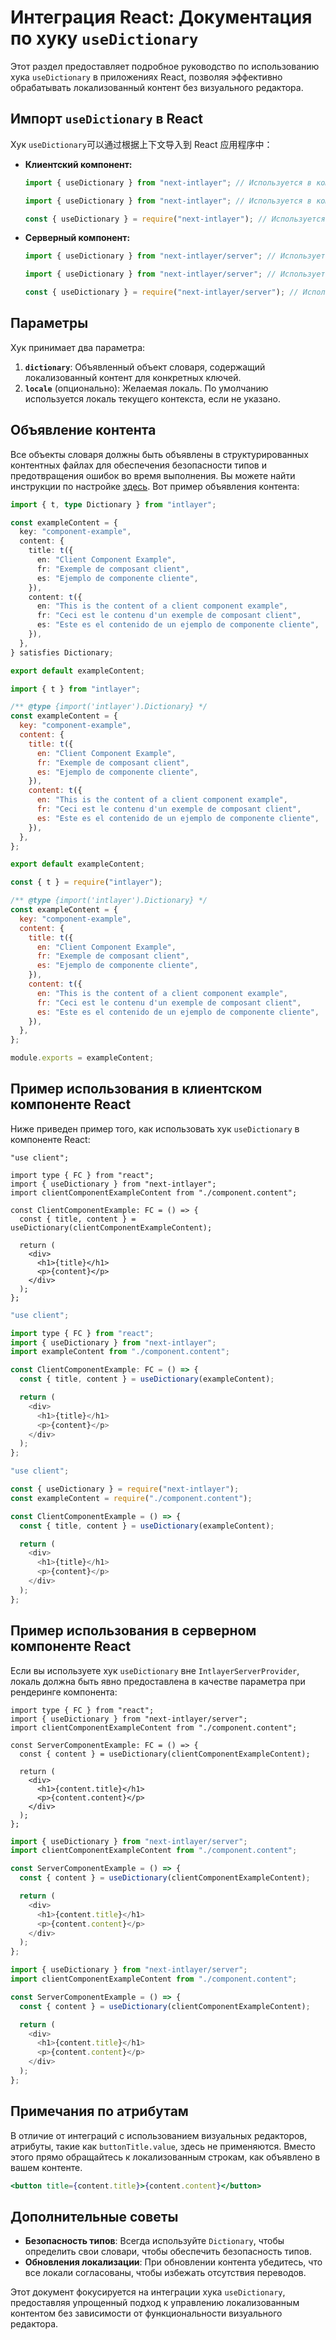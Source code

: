 # Интеграция React: Документация по хуку `useDictionary`

Этот раздел предоставляет подробное руководство по использованию хука `useDictionary` в приложениях React, позволяя эффективно обрабатывать локализованный контент без визуального редактора.

## Импорт `useDictionary` в React

Хук `useDictionary`可以通过根据上下文导入到 React 应用程序中：

- **Клиентский компонент:**

  ```typescript codeFormat="typescript"
  import { useDictionary } from "next-intlayer"; // Используется в компонентах React на стороне клиента
  ```

  ```javascript codeFormat="esm"
  import { useDictionary } from "next-intlayer"; // Используется в компонентах React на стороне клиента
  ```

  ```javascript codeFormat="commonjs"
  const { useDictionary } = require("next-intlayer"); // Используется в компонентах React на стороне клиента
  ```

- **Серверный компонент:**

  ```typescript codeFormat="typescript"
  import { useDictionary } from "next-intlayer/server"; // Используется в компонентах React на стороне сервера
  ```

  ```javascript codeFormat="esm"
  import { useDictionary } from "next-intlayer/server"; // Используется в компонентах React на стороне сервера
  ```

  ```javascript codeFormat="commonjs"
  const { useDictionary } = require("next-intlayer/server"); // Используется в компонентах React на стороне сервера
  ```

## Параметры

Хук принимает два параметра:

1. **`dictionary`**: Объявленный объект словаря, содержащий локализованный контент для конкретных ключей.
2. **`locale`** (опционально): Желаемая локаль. По умолчанию используется локаль текущего контекста, если не указано.

## Объявление контента

Все объекты словаря должны быть объявлены в структурированных контентных файлах для обеспечения безопасности типов и предотвращения ошибок во время выполнения. Вы можете найти инструкции по настройке [здесь](https://github.com/aymericzip/intlayer/blob/main/docs/ru/dictionary/get_started.md). Вот пример объявления контента:

```typescript fileName="component.content.ts" codeFormat="typescript"
import { t, type Dictionary } from "intlayer";

const exampleContent = {
  key: "component-example",
  content: {
    title: t({
      en: "Client Component Example",
      fr: "Exemple de composant client",
      es: "Ejemplo de componente cliente",
    }),
    content: t({
      en: "This is the content of a client component example",
      fr: "Ceci est le contenu d'un exemple de composant client",
      es: "Este es el contenido de un ejemplo de componente cliente",
    }),
  },
} satisfies Dictionary;

export default exampleContent;
```

```javascript fileName="component.content.mjs" codeFormat="esm"
import { t } from "intlayer";

/** @type {import('intlayer').Dictionary} */
const exampleContent = {
  key: "component-example",
  content: {
    title: t({
      en: "Client Component Example",
      fr: "Exemple de composant client",
      es: "Ejemplo de componente cliente",
    }),
    content: t({
      en: "This is the content of a client component example",
      fr: "Ceci est le contenu d'un exemple de composant client",
      es: "Este es el contenido de un ejemplo de componente cliente",
    }),
  },
};

export default exampleContent;
```

```javascript fileName="component.content.cjs" codeFormat="commonjs"
const { t } = require("intlayer");

/** @type {import('intlayer').Dictionary} */
const exampleContent = {
  key: "component-example",
  content: {
    title: t({
      en: "Client Component Example",
      fr: "Exemple de composant client",
      es: "Ejemplo de componente cliente",
    }),
    content: t({
      en: "This is the content of a client component example",
      fr: "Ceci est le contenu d'un exemple de composant client",
      es: "Este es el contenido de un ejemplo de componente cliente",
    }),
  },
};

module.exports = exampleContent;
```

## Пример использования в клиентском компоненте React

Ниже приведен пример того, как использовать хук `useDictionary` в компоненте React:

```tsx fileName="ClientComponentExample.tsx" codeFormat="typescript"
"use client";

import type { FC } from "react";
import { useDictionary } from "next-intlayer";
import clientComponentExampleContent from "./component.content";

const ClientComponentExample: FC = () => {
  const { title, content } = useDictionary(clientComponentExampleContent);

  return (
    <div>
      <h1>{title}</h1>
      <p>{content}</p>
    </div>
  );
};
```

```javascript fileName="ClientComponentExample.mjs" codeFormat="esm"
"use client";

import type { FC } from "react";
import { useDictionary } from "next-intlayer";
import exampleContent from "./component.content";

const ClientComponentExample: FC = () => {
  const { title, content } = useDictionary(exampleContent);

  return (
    <div>
      <h1>{title}</h1>
      <p>{content}</p>
    </div>
  );
};
```

```javascript fileName="ClientComponentExample.cjs" codeFormat="commonjs"
"use client";

const { useDictionary } = require("next-intlayer");
const exampleContent = require("./component.content");

const ClientComponentExample = () => {
  const { title, content } = useDictionary(exampleContent);

  return (
    <div>
      <h1>{title}</h1>
      <p>{content}</p>
    </div>
  );
};
```

## Пример использования в серверном компоненте React

Если вы используете хук `useDictionary` вне `IntlayerServerProvider`, локаль должна быть явно предоставлена в качестве параметра при рендеринге компонента:

```tsx fileName="ServerComponentExample.tsx" codeFormat="typescript"
import type { FC } from "react";
import { useDictionary } from "next-intlayer/server";
import clientComponentExampleContent from "./component.content";

const ServerComponentExample: FC = () => {
  const { content } = useDictionary(clientComponentExampleContent);

  return (
    <div>
      <h1>{content.title}</h1>
      <p>{content.content}</p>
    </div>
  );
};
```

```javascript fileName="ServerComponentExample.mjs" codeFormat="esm"
import { useDictionary } from "next-intlayer/server";
import clientComponentExampleContent from "./component.content";

const ServerComponentExample = () => {
  const { content } = useDictionary(clientComponentExampleContent);

  return (
    <div>
      <h1>{content.title}</h1>
      <p>{content.content}</p>
    </div>
  );
};
```

```javascript fileName="ServerComponentExample.cjs" codeFormat="commonjs"
import { useDictionary } from "next-intlayer/server";
import clientComponentExampleContent from "./component.content";

const ServerComponentExample = () => {
  const { content } = useDictionary(clientComponentExampleContent);

  return (
    <div>
      <h1>{content.title}</h1>
      <p>{content.content}</p>
    </div>
  );
};
```

## Примечания по атрибутам

В отличие от интеграций с использованием визуальных редакторов, атрибуты, такие как `buttonTitle.value`, здесь не применяются. Вместо этого прямо обращайтесь к локализованным строкам, как объявлено в вашем контенте.

```jsx
<button title={content.title}>{content.content}</button>
```

## Дополнительные советы

- **Безопасность типов**: Всегда используйте `Dictionary`, чтобы определить свои словари, чтобы обеспечить безопасность типов.
- **Обновления локализации**: При обновлении контента убедитесь, что все локали согласованы, чтобы избежать отсутствия переводов.

Этот документ фокусируется на интеграции хука `useDictionary`, предоставляя упрощенный подход к управлению локализованным контентом без зависимости от функциональности визуального редактора.
